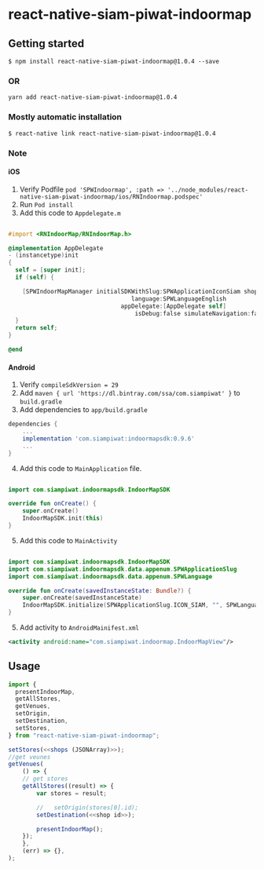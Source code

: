 # react-native-siam-piwat-indoormap

## Getting started

`$ npm install react-native-siam-piwat-indoormap@1.0.4 --save`

### OR

`yarn add react-native-siam-piwat-indoormap@1.0.4`

### Mostly automatic installation

`$ react-native link react-native-siam-piwat-indoormap@1.0.4`

### Note

#### iOS

1. Verify Podfile `pod 'SPWIndoormap', :path => '../node_modules/react-native-siam-piwat-indoormap/ios/RNIndoormap.podspec'`
2. Run `Pod install`
3. Add this code to `Appdelegate.m`

```objective-c

#import <RNIndoorMap/RNIndoorMap.h>

@implementation AppDelegate
- (instancetype)init
{
  self = [super init];
  if (self) {

    [SPWIndoorMapManager initialSDKWithSlug:SPWApplicationIconSiam shops:@[]
                                   language:SPWLanguageEnglish
                                appDelegate:[AppDelegate self]
                                    isDebug:false simulateNavigation:false];
  }
  return self;
}

@end

```

#### Android

1. Verify `compileSdkVersion = 29`
2. Add `maven { url 'https://dl.bintray.com/ssa/com.siampiwat' }` to `build.gradle`
3. Add dependencies to `app/build.gradle`

```groovy
dependencies {
    ...
    implementation 'com.siampiwat:indoormapsdk:0.9.6'
    ...
}
```

4. Add this code to `MainApplication` file.

```kotlin

import com.siampiwat.indoormapsdk.IndoorMapSDK

override fun onCreate() {
	super.onCreate()
	IndoorMapSDK.init(this)
}

```

5. Add this code to `MainActivity`

```kotlin

import com.siampiwat.indoormapsdk.IndoorMapSDK
import com.siampiwat.indoormapsdk.data.appenum.SPWApplicationSlug
import com.siampiwat.indoormapsdk.data.appenum.SPWLanguage

override fun onCreate(savedInstanceState: Bundle?) {
	super.onCreate(savedInstanceState)
	IndoorMapSDK.initialize(SPWApplicationSlug.ICON_SIAM, "", SPWLanguage.TH, true)
}

```

5. Add activity to `AndroidMainifest.xml`

```xml
<activity android:name="com.siampiwat.indoormap.IndoorMapView"/>
```

## Usage

```javascript
import {
  presentIndoorMap,
  getAllStores,
  getVenues,
  setOrigin,
  setDestination,
  setStores,
} from "react-native-siam-piwat-indoormap";

setStores(<<shops (JSONArray)>>);
//get veunes
getVenues(
	() => {
	// get stores
	getAllStores((result) => {
		var stores = result;

		//   setOrigin(stores[0].id);
		setDestination(<<shop id>>);

		presentIndoorMap();
	});
	},
	(err) => {},
);

```
